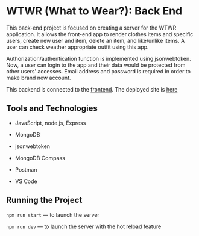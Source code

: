 # WTWR (What to Wear?): Back End

This back-end project is focused on creating a server for the WTWR application.
It allows the front-end app to render clothes items and specific users, create new user and item, delete an item, and like/unlike items.
A user can check weather appropriate outfit using this app.

Authorization/authentication function is implemented using jsonwebtoken. Now, a user can login to the app and their data would be protected from other users' accesses. Email address and password is required in order to make brand new account.

This backend is connected to the [frontend](https://github.com/MarinU-M/se_project_react).
The deployed site is [here](https://wtwrbymum.crabdance.com/)

## Tools and Technologies

- JavaScript, node.js, Express
- MongoDB
- jsonwebtoken

- MongoDB Compass
- Postman
- VS Code

## Running the Project

`npm run start` — to launch the server

`npm run dev` — to launch the server with the hot reload feature
